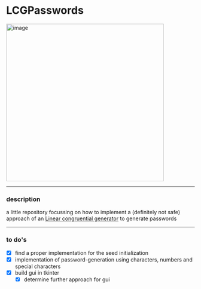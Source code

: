 # LCGPasswords

<img width="421" alt="image" src="https://github.com/lauridswegner/LCGPasswords/assets/128291909/36a167a3-2d97-45e4-bd66-b56b17df1e41">

***

### description

a little repository focussing on how to implement a (definitely not safe) approach of an [Linear congruential generator](https://en.wikipedia.org/wiki/Linear_congruential_generator) to generate passwords

***

### to do's

- [x] find a proper implementation for the seed initialization
- [x] implementation of password-generation using characters, numbers and special characters
- [x] build gui in tkinter
	- [x] determine further approach for gui

